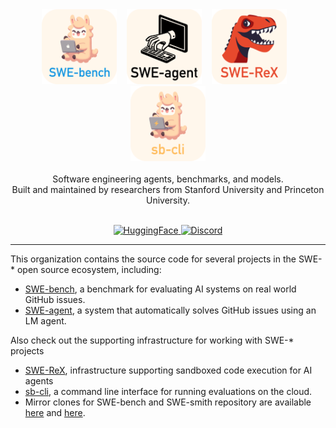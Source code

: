 <div align="center" style="margin-bottom:1em">
  <div>
    <a href="https://github.com/SWE-bench/SWE-bench"><img src="swebench_logo_text_below.svg" alt="SWE-bench" height="120px"></a>
    &nbsp;&nbsp;
    <a href="https://github.com/SWE-agent/SWE-agent"><img src="sweagent_logo_text_below.svg" alt="SWE-agent" height="120px"></a>
    &nbsp;&nbsp;
    <!-- <a href="https://github.com/SWE-bench/SWE-smith"><img src="swesmith_logo_text_below.svg" alt="SWE-smith" height="120px"></a> -->
    <a href="https://github.com/SWE-agent/SWE-ReX"><img src="swerex_logo_text_below.svg" alt="SWE-ReX" height="120px"></a>
    &nbsp;&nbsp;
    <a href="https://github.com/SWE-bench/sb-cli"><img src="sbcli_logo_text_below.svg" alt="sb-cli" height="120px"></a>
  </div>
  <br>
  <div>Software engineering agents, benchmarks, and models.</div>
  <div>Built and maintained by researchers from Stanford University and Princeton University.</div>
  <br>
  <p align="center">
    <a href="[https://www.python.org/](https://huggingface.co/SWE-bench)">
      <img alt="HuggingFace" src="https://img.shields.io/badge/Hugging%20Face-FFD21E?logo=huggingface&logoColor=000">
    </a>
    <a href="https://discord.gg/AVEFbBn2rH">
      <img alt="Discord" src="https://img.shields.io/badge/Discord-%235865F2.svg?&logo=discord&logoColor=white">
    </a>
  </p>
</div>
<hr/>

This organization contains the source code for several projects in the SWE-* open source ecosystem, including:
* [SWE-bench](https://swe-bench.github.io/), a benchmark for evaluating AI systems on real world GitHub issues.
* [SWE-agent](https://swe-agent.com/), a system that automatically solves GitHub issues using an LM agent.
<!-- * [SWE-smith](https://swe-smith.com/), a toolkit for generating SWE training data at scale. -->

Also check out the supporting infrastructure for working with SWE-* projects
* [SWE-ReX](https://github.com/SWE-agent/SWE-ReX), infrastructure supporting sandboxed code execution for AI agents
* [sb-cli](https://github.com/SWE-bench/sb-cli), a command line interface for running evaluations on the cloud.
* Mirror clones for SWE-bench and SWE-smith repository are available [here](https://github.com/SWE-bench-repos) and [here](https://github.com/orgs/swesmith/repositories).
